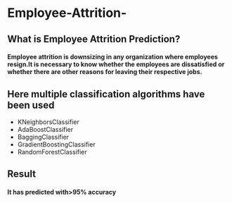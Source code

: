 # Employee-Attrition-
## What is Employee Attrition Prediction?
#### Employee attrition is downsizing in any organization where employees resign.It is necessary to know whether the employees are dissatisfied or whether there are other reasons for leaving their respective jobs.

## Here multiple classification algorithms have been used
- KNeighborsClassifier
- AdaBoostClassifier
- BaggingClassifier
- GradientBoostingClassifier
- RandomForestClassifier

## Result
#### It has predicted with>95% accuracy
